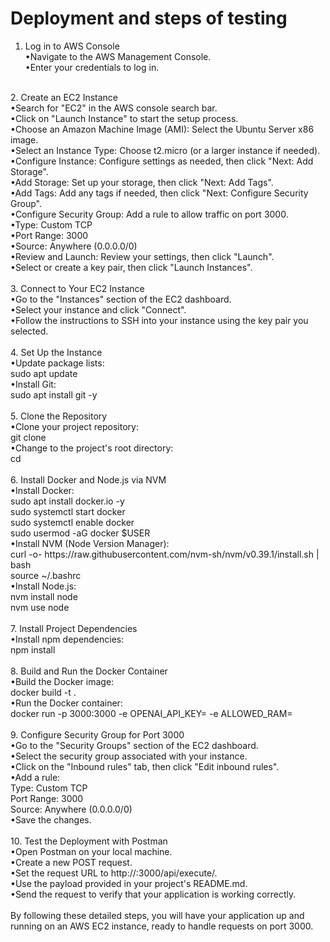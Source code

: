 # Deployment and steps of testing

1. Log in to AWS Console<br />
    •Navigate to the AWS Management Console. <br />
    •Enter your credentials to log in. <br />
<br />
2. Create an EC2 Instance<br />
    •Search for "EC2" in the AWS console search bar. <br />
    •Click on "Launch Instance" to start the setup process.<br />
    •Choose an Amazon Machine Image (AMI): Select the Ubuntu Server x86 image.<br />
    •Select an Instance Type: Choose t2.micro (or a larger instance if needed).<br />
    •Configure Instance: Configure settings as needed, then click "Next: Add Storage".<br />
    •Add Storage: Set up your storage, then click "Next: Add Tags".<br />
    •Add Tags: Add any tags if needed, then click "Next: Configure Security Group".<br />
    •Configure Security Group: Add a rule to allow traffic on port 3000.<br />
        •Type: Custom TCP<br />
        •Port Range: 3000<br />
        •Source: Anywhere (0.0.0.0/0)<br />
    •Review and Launch: Review your settings, then click "Launch".<br />
    •Select or create a key pair, then click "Launch Instances".<br />
<br />
3. Connect to Your EC2 Instance<br />
    •Go to the "Instances" section of the EC2 dashboard.<br />
    •Select your instance and click "Connect".<br />
    •Follow the instructions to SSH into your instance using the key pair you selected.<br />
<br />
4. Set Up the Instance<br />
    •Update package lists:<br />
        sudo apt update<br />
    •Install Git:<br />
        sudo apt install git -y<br />
<br />
5. Clone the Repository<br />
    •Clone your project repository:<br />
        git clone <git-repo-url><br />
    •Change to the project's root directory:<br />
        cd <project-root-folder><br />
<br />
6. Install Docker and Node.js via NVM<br />
    •Install Docker:<br />
        sudo apt install docker.io -y<br />
        sudo systemctl start docker<br />
        sudo systemctl enable docker<br />
        sudo usermod -aG docker $USER<br />
    •Install NVM (Node Version Manager):<br />
        curl -o- https://raw.githubusercontent.com/nvm-sh/nvm/v0.39.1/install.sh | bash<br />
        source ~/.bashrc<br />
    •Install Node.js:<br />
        nvm install node<br />
        nvm use node<br />
<br />
7. Install Project Dependencies<br />
    •Install npm dependencies:<br />
        npm install<br />
<br />
8. Build and Run the Docker Container<br />
    •Build the Docker image:<br />
        docker build -t <image-name> .<br />
    •Run the Docker container:<br />
        docker run -p 3000:3000 -e OPENAI_API_KEY=<your-api-key> -e ALLOWED_RAM=<allowed-ram-value> <image-name><br />
<br />
9. Configure Security Group for Port 3000<br />
    •Go to the "Security Groups" section of the EC2 dashboard.<br />
    •Select the security group associated with your instance.<br />
    •Click on the "Inbound rules" tab, then click "Edit inbound rules".<br />
    •Add a rule:<br />
        Type: Custom TCP<br />
        Port Range: 3000<br />
        Source: Anywhere (0.0.0.0/0)<br />
    •Save the changes.<br />
<br />
10. Test the Deployment with Postman<br />
    •Open Postman on your local machine.<br />
    •Create a new POST request.<br />
    •Set the request URL to http://<instance-ipv4>:3000/api/execute/.<br />
    •Use the payload provided in your project's README.md.<br />
    •Send the request to verify that your application is working correctly.<br />
    <br />
By following these detailed steps, you will have your application up and running on an AWS EC2 instance, ready to handle requests on port 3000.<br />
